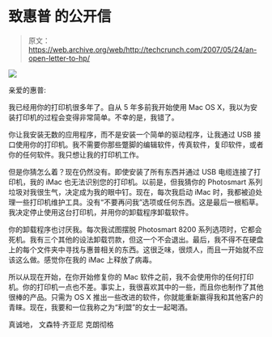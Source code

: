 # 致惠普 的公开信

> 原文：<https://web.archive.org/web/http://techcrunch.com/2007/05/24/an-open-letter-to-hp/>

![](img/8f6062b708137ff1ae33d2e7a50dcdf1.png)

亲爱的惠普:

我已经用你的打印机很多年了。自从 5 年多前我开始使用 Mac OS X，我以为安装打印机的过程会变得非常简单。不幸的是，我错了。

你让我安装无数的应用程序，而不是安装一个简单的驱动程序，让我通过 USB 接口使用你的打印机。我不需要你那些蹩脚的编辑软件，传真软件，复印软件，或者你的任何软件。我只想让我的打印机工作。

但是你猜怎么着？现在仍然没有。即使安装了所有东西并通过 USB 电缆连接了打印机，我的 iMac 也无法识别您的打印机。以前是，但我猜你的 Photosmart 系列垃圾对我很生气，决定成为我的眼中钉。现在，每次我启动 iMac 时，我都被迫处理一些打印机维护工具。没有“不要再问我”选项或任何东西。这是最后一根稻草。我决定停止使用这台打印机，并用你的卸载程序卸载软件。

你的卸载程序也讨厌我。每次我试图摆脱 Photosmart 8200 系列选项时，它都会死机。我有三个其他的设法卸载罚款，但这一个不会退出。最后，我不得不在硬盘上的每个文件夹中寻找与惠普相关的东西。这很乏味，很烦人，而且一开始就不应该这么做。感觉你在我的 iMac 上释放了病毒。

所以从现在开始，在你开始修复你的 Mac 软件之前，我不会使用你的任何打印机。你的打印机一点也不差。事实上，我很喜欢其中的一些，而且你也制作了其他很棒的产品。只需为 OS X 推出一些改进的软件，你就能重新赢得我和其他客户的青睐。现在，我要和一位我称之为“利盟”的女士一起喝酒。

真诚地，
文森特·齐亚尼
克朗彻格